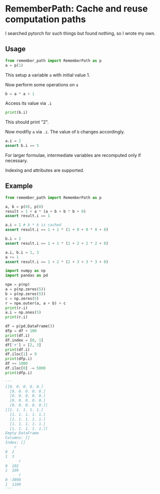 # RememberPath: Cache and reuse computation paths

I searched pytorch for such things but found nothing, so I wrote my own.

## Usage
```python
from remember_path import RememberPath as p
a = p(1)
```
This setup a variable `a` with initial value 1.

Now perform some operations on `a`
```python
b = a * a + 1
```
Access its value via `.i`
```python
print(b.i)
```
This should print "2".

Now modifiy `a` via `.i`. The value of `b` changes accordingly.
```python
a.i = 2
assert b.i == 5
```

For larger formulae, intermediate variables are recomputed only if necessary.

Indexing and attributes are supported.


## Example

```python
from remember_path import RememberPath as p

a, b = p(0), p(0)
result = 1 + a * (a + b + b * b + 0)
assert result.i == 1

a.i = 1 # b * b is cached
assert result.i == 1 + 1 * (1 + 0 + 0 * 0 + 0)

b.i = 2
assert result.i == 1 + 1 * (1 + 2 + 2 * 2 + 0)

a.i, b.i = 1, 3
a += 1
assert result.i == 1 + 2 * (2 + 3 + 3 * 3 + 0)

import numpy as np
import pandas as pd

npe = p(np)
a = p(np.zeros(5))
b = p(np.zeros(5))
c = np.zeros(5)
r = npe.outer(a, a + b) + c
print(r.i)
a.i = np.ones(5)
print(r.i)

df = p(pd.DataFrame())
dfp = df + 100
print(df.i)
df.index = [0, 1]
df['r'] = [2, 3]
print(df.i)
df.iloc[1] = 9
print(dfp.i)
df += 1000
df.iloc[0] -= 5000
print(dfp.i)

'''
[[0. 0. 0. 0. 0.]
  [0. 0. 0. 0. 0.]
  [0. 0. 0. 0. 0.]
  [0. 0. 0. 0. 0.]
  [0. 0. 0. 0. 0.]]
[[1. 1. 1. 1. 1.]
  [1. 1. 1. 1. 1.]
  [1. 1. 1. 1. 1.]
  [1. 1. 1. 1. 1.]
  [1. 1. 1. 1. 1.]]
Empty DataFrame
Columns: []
Index: []
    r
0  2
1  3
      r
0  102
1  109
      r
0 -3898
1  1109
'''


```
